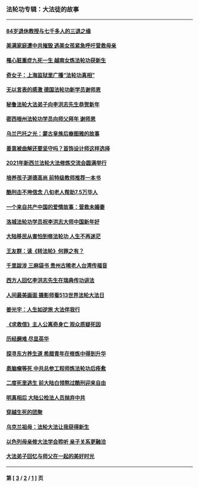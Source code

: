 ### 法轮功专辑：大法徒的故事
---
#### [84岁退休教授与七千多人的三退之缘](../../pages/nf1147481/n13796650.md?12120430) 
#### [美满家庭遭中共摧毁 逃美女孩紧急呼吁营救母亲](../../pages/nf1147481/n13792859.md?12120430) 
#### [罹心脏重症九死一生 越南女炼法轮功获新生](../../pages/nf1147481/n13732766.md?12120430) 
#### [奇女子：上海监狱里广播“法轮功真相”](../../pages/nf1147481/n13726443.md?12120430) 
#### [无以言表的感激 德国法轮功新学员谢师恩](../../pages/nf1147481/n13543790.md?12120430) 
#### [秘鲁法轮大法弟子向李洪志先生恭贺新年](../../pages/nf1147481/n13540182.md?12120430) 
#### [密西根州法轮功学员向师父拜年 谢师恩](../../pages/nf1147481/n13538183.md?12120430) 
#### [乌兰巴托之光：蒙古皇族后裔图雅的故事](../../pages/nf1147481/n13155759.md?12120430) 
#### [善意被曲解还要坚守吗？首饰设计师这样选择](../../pages/nf1147481/n13077575.md?12120430) 
#### [2021年新西兰法轮大法修炼交流会圆满举行](../../pages/nf1147481/n13033149.md?12120430) 
#### [培养孩子道德高尚 前特级教师推荐一本书](../../pages/nf1147481/n12938640.md?12120430) 
#### [酷刑击不垮信念 八旬老人帮助7.5万华人](../../pages/nf1147481/n12880712.md?12120430) 
#### [一个来自共产中国的爱情故事：营救未婚妻](../../pages/nf1147481/n12778386.md?12120430) 
#### [洛城法轮功学员祝李洪志大师中国新年好](../../pages/nf1147481/n12724685.md?12120430) 
#### [大陆移民从害怕到修法轮功 人生不再迷茫](../../pages/nf1147481/n12414325.md?12120430) 
#### [王友群：读《转法轮》何罪之有？](../../pages/nf1147481/n12408647.md?12120430) 
#### [千里跋涉 三麻袋书 贵州古稀老人台湾传福音](../../pages/nf1147481/n12198750.md?12120430) 
#### [西方人回忆李洪志先生在瑞典传功讲法](../../pages/nf1147481/n12099607.md?12120430) 
#### [人间最美画面 摄影师看513世界法轮大法日](../../pages/nf1147481/n12094118.md?12120430) 
#### [姜光宇：人生如逆旅 大法伴我行](../../pages/nf1147481/n12088664.md?12120430) 
#### [《求救信》主人公离奇身亡 观众质疑死因](../../pages/nf1147481/n11845215.md?12120430) 
#### [历经磨难 尽显英华](../../pages/nf1147481/n11723297.md?12120430) 
#### [探寻东方养生道 希腊青年在修炼中得到升华](../../pages/nf1147481/n11494502.md?12120430) 
#### [患脑瘤等死 中共总参工程师炼法轮功后痊愈](../../pages/nf1147481/n11466682.md?12120430) 
#### [二度死里逃生 前大陆白领熬过酷刑迎来自由](../../pages/nf1147481/n11368594.md?12120430) 
#### [明真相后 大陆公检法人员抛弃中共](../../pages/nf1147481/n11358618.md?12120430) 
#### [穿越生死的团聚](../../pages/nf1147481/n11258922.md?12120430) 
#### [乌克兰祖母：法轮大法让我获得新生](../../pages/nf1147481/n11269457.md?12120430) 
#### [以色列母亲修大法学会聆听 亲子关系更融洽](../../pages/nf1147481/n11268195.md?12120430) 
#### [大法弟子回忆与师父在一起的美好时光](../../pages/nf1147481/n11267759.md?12120430) 

---
#### 第 [ [3](./3.md?12120430) / [2](./2.md?12120430) / [1](./1.md?12120430) ] 页

